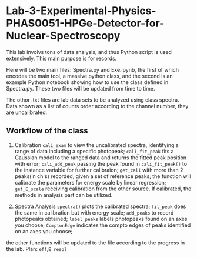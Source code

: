 # Lab-3-Experimental-Physics-PHAS0051-HPGe-Detector-for-Nuclear-Spectroscopy
This lab involvs tons of data analysis, and thus Python script is used extensively. 
This main purpose is for records.

Here will be two main files: Spectra.py and Exe.ipynb,
the first of which encodes the main tool, a massive python class,
and the second is an example Python notebook showing how to use the class defined in Spectra.py.
These two files will be updated from time to time.

The othor .txt files are lab data sets to be analyzed using class spectra. 
Data shown as a list of counts order according to the channel number, they are uncalibrated.

## Workflow of the class 
1. Calibration
`cali_exam` to view the uncalibrated spectra, identifying a range of data including a specific photopeak;
`cali_fit_peak` fits a Gaussian model to the ranged data and returns the fitted peak position with error;
`cali_add_peak` passing the peak found in `cali_fit_peak()` to the instance variable for further calibraion;
`get_cali` with more than 2 peaks(in ch's) recorded, given a set of reference peaks, the function will calibrate the parameters for energy scale by linear regression;
`get_E_scale` receiving calibration from the other source.
If calibrated, the methods in analysis part can be utilized.

3. Spectra Analysis
`spectra()` plots the calibrated spectra;
`fit_peak` does the same in calibration but with energy scale;
`add_peaks` to record photopeaks obtained;
`label_peaks` labels photopeaks found on an axes you choose;
`ComptonEdge` indicates the compto edges of peaks identified on an axes you choose;

the other functions will be updated to the file according to the progress in the lab.
Plan: `eff`,`E_resol`
